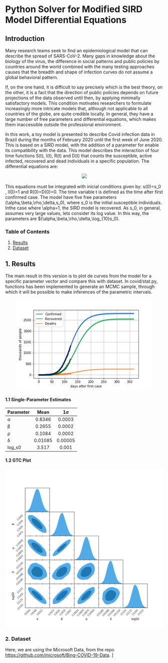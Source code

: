 
# Python Solver for Modified SIRD Model Differential Equations

## Introduction

Many research teams seek to find an epidemiological model that can describe the spread of SARS-CoV-2. Many gaps in knowledge about the biology of the virus, the difference in social patterns and public policies by countries around the world combined with the many testing approaches causes that the breadth and shape of infection curves do not assume a global behavioral pattern.

If, on the one hand, it is difficult to say precisely which is the best theory, on the other, it is a fact that the direction of public policies depends on future projections of the data observed until then, by applying minimally satisfactory models. This condition motivates researchers to formulate increasingly more intricate models that, although not applicable to all countries of the globe, are quite credible locally. In general, they have a large number of free parameters and differential equations, which makes them inaccessible outside the professional environment.

In this work, a toy model is presented to describe Covid infection data in Brazil during the months of February 2020 until the first week of June 2020. This is based on a SIRD model, with the addition of a parameter for enable its compatibility with the data. This model describes the interaction of four time functions S(t), I(t), R(t) and D(t) that counts the susceptible, active infected, recovered and dead individuals in a specific population. The differential equations are:

<p align="center">
  <img src="https://latex.codecogs.com/svg.latex?%5Clarge%20%5Cbegin%7Bcases%7D%20%5Cfrac%7BdS%7D%7Bdt%7D%20%26%20%3D-%5Cfrac%7B%5Cbeta%7D%7Bs_%7B0%7D%7DS%5Cleft%28t%5Cright%29I%5Cleft%28t%5Cright%29%5E%7B%5Calpha%7D%5C%5C%20%5Cfrac%7BdI%7D%7Bdt%7D%20%26%20%3D%5Cleft%28%5Cfrac%7B%5Cbeta%7D%7Bs_%7B0%7D%7DS%5Cleft%28t%5Cright%29-%5Crho-%5Cdelta%5Cright%29I%5Cleft%28t%5Cright%29%5E%7B%5Calpha%7D%5C%5C%20%5Cfrac%7BdR%7D%7Bdt%7D%20%26%20%3D%5Crho%20I%5Cleft%28t%5Cright%29%5E%7B%5Calpha%7D%5C%5C%20%5Cfrac%7BdD%7D%7Bdt%7D%20%26%20%3D%5Cdelta%20I%5Cleft%28t%5Cright%29%5E%7B%5Calpha%7D%20%5Cend%7Bcases%7D"/>
</p>


This equations must be integrated with inicial conditions given by: s(0)=s_0 , I(0)=1 and R(0)=D(0)=0. The time variable t is defined as the time after first confirmed case. The model have five free parameters (\alpha,\beta,\rho,\delta,s_0), where s_0 is the initial susceptible individuals. Inthe case where \alpha=1, the SIRD model is recovered. As s_0, in general, assumes very large values, lets consider its log value. In this way, the parameters are $(\alpha,\beta,\rho,\delta,\log_{10}s_0).

### Table of Contents
1. [Results](#1-results)
2. [Dataset](#2-dataset)

## 1. Results

The main result in this version is to plot de curves from the model for a specific parameter vector and compare this with dataset. In covid/stat.py, functions has been implemented to generate an MCMC sample, through which it will be possible to make inferences of the parametric intervals.

<p align="center">
  <img src="./results/cases_projection.png"/>
</p>


#### 1.1 Single-Parameter Estimates

<center>

| Parameter |   Mean  |    1σ   |
|-----------|:-------:|:-------:|
| α         |  0.8346 |  0.0003 |
| β         |  0.2655 |  0.0002 |
| ρ         |  0.1084 |  0.0002 |
| δ         | 0.01085 | 0.00005 |
| log_s0     |  3.517  |  0.001  |

</center>

#### 1.2 GTC Plot

<p align="center">
  <img src="./results/GTC.png"/>
</p>

### 2. Dataset

Here, we are using the Microsoft Data, from the repo https://github.com/microsoft/Bing-COVID-19-Data.
]
